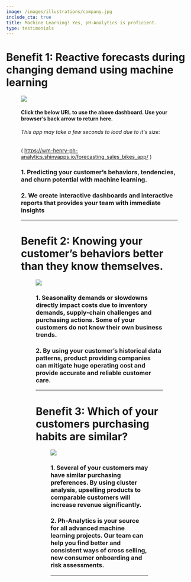 ```yaml
---
image: /images/illustrations/company.jpg
include_cta: true
title: Machine Learning! Yes, pH-Analytics is proficient.
type: testimonials
---
```




# Benefit 1: Reactive forecasts during changing demand using machine learning 

<figure class="image">
<img class="" src="/images/illustrations/mockups/dashboard_bike.png" 
</figure>

#### Click the below URL to use the above dashboard. Use your browser’s back arrow to return here.
###### This app may take a few seconds to load due to it's size:
 ( https://wm-henry-ph-analytics.shinyapps.io/forecasting_sales_bikes_app/ )

### 1. Predicting your customer’s behaviors, tendencies, and churn potential with machine learning.  

### 2. We create interactive dashboards and interactive reports that provides your team with immediate insights 

***

# Benefit 2: Knowing your customer’s behaviors better than they know themselves. 

<figure class="image">
<img class="" src="/images/illustrations/discpt_stats.png" 
</figure>

### 1. Seasonality demands or slowdowns directly impact costs due to inventory demands, supply-chain challenges and purchasing actions. Some of your customers do not know their own business trends.

### 2. By using your customer’s historical data patterns, product providing companies can mitigate huge operating cost and provide accurate and reliable customer care. 

***

# Benefit 3: Which of your customers purchasing habits are similar?  

<figure class="image">
<img class="" src="/images/illustrations/k_means.png" 
</figure>

### 1. Several of your customers may have similar purchasing preferences. By using cluster analysis, upselling products to comparable customers will increase revenue significantly. 

### 2. Ph-Analytics is your source for all advanced machine learning projects. Our team can help you find better and consistent ways of cross selling, new consumer onboarding and risk assessments.   

***

